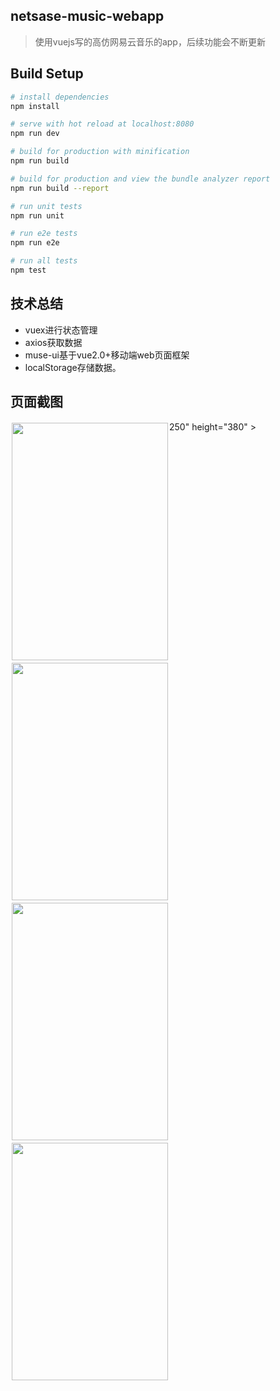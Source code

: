 ## netsase-music-webapp

> 使用vuejs写的高仿网易云音乐的app，后续功能会不断更新

## Build Setup

``` bash
# install dependencies
npm install

# serve with hot reload at localhost:8080
npm run dev

# build for production with minification
npm run build

# build for production and view the bundle analyzer report
npm run build --report

# run unit tests
npm run unit

# run e2e tests
npm run e2e

# run all tests
npm test
```         
     
## 技术总结
* vuex进行状态管理
* axios获取数据
* muse-ui基于vue2.0+移动端web页面框架
* localStorage存储数据。    

## 页面截图
<div style="float:left;border:solid 1px 000;margin:2px;"><img src="http://upload-images.jianshu.io/upload_images/9381131-d1240778ebbcbd88.png?imageMogr2/auto-orient/strip%7CimageView2/2/w/1240" width="250" height="380" ></div>

<div style="float:left;border:solid 1px 000;margin:2px;"><img src="http://upload-images.jianshu.io/upload_images/9381131-9b4dd75732ff039e.png?imageMogr2/auto-orient/strip%7CimageView2/2/w/1240" width="250" height="380" ></div>

250" height="380" ></div>

<div style="float:left;border:solid 1px 000;margin:2px;"><img src="http://upload-images.jianshu.io/upload_images/9381131-5416476d64355340.png?imageMogr2/auto-orient/strip%7CimageView2/2/w/1240" width="250" height="380" ></div>

<div style="float:left;border:solid 1px 000;margin:2px;"><img src="http://upload-images.jianshu.io/upload_images/9381131-c94ce0fbeb3581ce.png?imageMogr2/auto-orient/strip%7CimageView2/2/w/1240" width="250" height="380" ></div>




